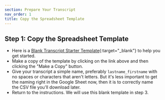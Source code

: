 ```yaml
---
section: Prepare Your Transcript
nav_order: 1
title: Copy the Spreadsheet Template
---
```


## Step 1: Copy the Spreadsheet Template


- Here is a [Blank Transcript Starter Template](https://docs.google.com/spreadsheets/d/1uWrPMItiP-XOSkm7gyC8b9bl3tpSQRj9zLzS5y8QnW0/copy){:target="_blank"} to help you get started. 
- Make a copy of the template by clicking on the link above and then clicking the "Make a Copy" button. 
- Give your transcript a simple name, preferably `lastname_firstname` with no spaces or characters that aren't letters. But it's less important to get the naming right in the Google Sheet now, then it is to correctly name the CSV file you'll download later. 
- Return to the instructions. We will use this blank template in step 3. 